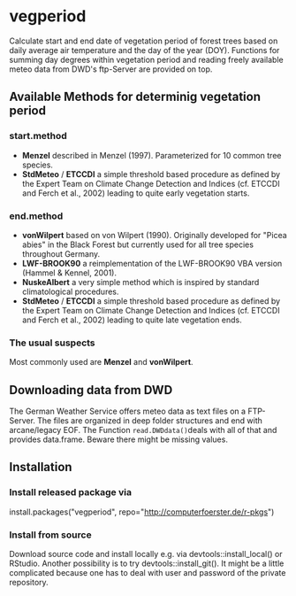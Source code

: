 # vegperiod

Calculate start and end date of vegetation period of forest trees based on daily average air temperature and the day of the year (DOY). Functions for summing day degrees within vegetation period and reading freely available meteo data from DWD's ftp-Server are provided on top.

## Available Methods for determinig vegetation period
### start.method
* **Menzel** described in Menzel (1997). Parameterized for 10 common tree 
species.
* **StdMeteo** / **ETCCDI** a simple threshold based procedure as defined by 
the Expert Team on Climate Change Detection and Indices (cf. ETCCDI and Ferch 
et al., 2002) leading to quite early vegetation starts.

### end.method
* **vonWilpert** based on von Wilpert (1990). Originally developed for 
"Picea abies" in the Black Forest but currently used for all tree species 
throughout Germany.
* **LWF-BROOK90** a reimplementation of the LWF-BROOK90 VBA version 
(Hammel & Kennel, 2001).
* **NuskeAlbert** a very simple method which is inspired by standard 
climatological procedures.
* **StdMeteo** / **ETCCDI** a simple threshold based procedure as defined by 
the Expert Team on Climate Change Detection and Indices (cf. ETCCDI and Ferch 
et al., 2002) leading to quite late vegetation ends.

### The usual suspects
Most commonly used are **Menzel** and **vonWilpert**.


## Downloading data from DWD
The German Weather Service offers meteo data as text files on a FTP-Server. The 
files are organized in deep folder structures and end with arcane/legacy EOF. 
The Function `read.DWDdata()`deals with all of that and provides data.frame. 
Beware there might be missing values.


## Installation 

### Install released package via
install.packages("vegperiod", repo="http://computerfoerster.de/r-pkgs")

### Install from source
Download source code and install locally e.g. via devtools::install_local() or
RStudio. Another possibility is to try devtools::install_git(). It might be a 
little complicated because one has to deal with user and password of the 
private repository.
